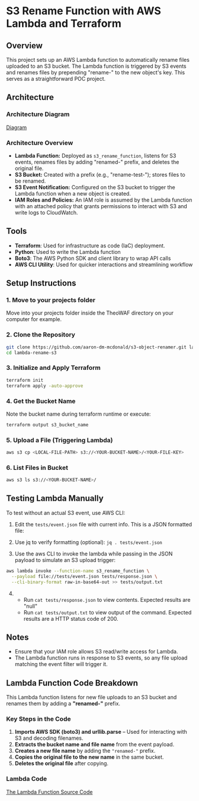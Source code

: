 # S3 Rename Function with AWS Lambda and Terraform

## Overview

This project sets up an AWS Lambda function to automatically rename files uploaded to an S3 bucket. The Lambda function is triggered by S3 events and renames files by prepending "rename-" to the new object's key. This serves as a straightforward POC project.

## Architecture

### Architecture Diagram
[Diagram](assets/lambda-s3-renamer.pdf)

### Architecture Overview

- **Lambda Function:** Deployed as `s3_rename_function`, listens for S3 events, renames files by adding "renamed-" prefix, and deletes the original file.
- **S3 Bucket:** Created with a prefix (e.g., "rename-test-"); stores files to be renamed.
- **S3 Event Notification:** Configured on the S3 bucket to trigger the Lambda function when a new object is created.
- **IAM Roles and Policies:** An IAM role is assumed by the Lambda function with an attached policy that grants permissions to interact with S3 and write logs to CloudWatch.




## Tools

- **Terraform**: Used for infrastructure as code (IaC) deployment.
- **Python**: Used to write the Lambda function
- **Boto3**: The AWS Python SDK and client library to wrap API calls
- **AWS CLI Utility**: Used for quicker interactions and streamlining workflow


## Setup Instructions

### 1. Move to your projects folder
Move into your projects folder inside the TheoWAF directory on your computer for example. 

### 2. Clone the Repository


```sh
git clone https://github.com/aaron-dm-mcdonald/s3-object-renamer.git lambda-rename-s3
cd lambda-rename-s3
```

### 3. Initialize and Apply Terraform

```sh
terraform init
terraform apply -auto-approve
```

### 4. Get the Bucket Name

Note the bucket name during terraform runtime or execute:

```sh
terraform output s3_bucket_name
```

### 5. Upload a File (Triggering Lambda)

```sh
aws s3 cp <LOCAL-FILE-PATH> s3://<YOUR-BUCKET-NAME>/<YOUR-FILE-KEY>
```

### 6. List Files in Bucket

```sh
aws s3 ls s3://<YOUR-BUCKET-NAME>/
```

## Testing Lambda Manually

To test without an actual S3 event, use AWS CLI:

1) Edit the ```tests/event.json``` file with current info. This is a JSON formatted file:

2) Use jq to verify formatting (optional):
```jq . tests/event.json```

3) Use the aws CLI to invoke the lambda while passing in the JSON payload to simulate an S3 upload trigger:
```sh
aws lambda invoke --function-name s3_rename_function \
  --payload file://tests/event.json tests/response.json \
  --cli-binary-format raw-in-base64-out >> tests/output.txt
```


4) 
    - Run ```cat tests/response.json``` to view contents. Expected results are "null"
    - Run ```cat tests/output.txt``` to view output of the command. Expected results are a HTTP status code of 200.
   


## Notes

- Ensure that your IAM role allows S3 read/write access for Lambda.
- The Lambda function runs in response to S3 events, so any file upload matching the event filter will trigger it.

## Lambda Function Code Breakdown

This Lambda function listens for new file uploads to an S3 bucket and renames them by adding a **"renamed-"** prefix.

### **Key Steps in the Code**
1. **Imports AWS SDK (boto3) and urllib.parse** – Used for interacting with S3 and decoding filenames.
2. **Extracts the bucket name and file name** from the event payload.
3. **Creates a new file name** by adding the `"renamed-"` prefix.
4. **Copies the original file to the new name** in the same bucket.
5. **Deletes the original file** after copying.

### **Lambda Code**
[The Lambda Function Source Code](src/lambda_function.py)




